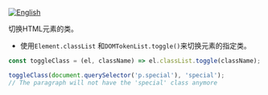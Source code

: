 
<a href="./README.md" target="_blank"><img src="https://img.shields.io/badge/-English-gray" alt="English"/></a>

切换HTML元素的类。

- 使用`Element.classList` 和`DOMTokenList.toggle()`来切换元素的指定类。

```js
const toggleClass = (el, className) => el.classList.toggle(className);
```

```js
toggleClass(document.querySelector('p.special'), 'special');
// The paragraph will not have the 'special' class anymore
```
